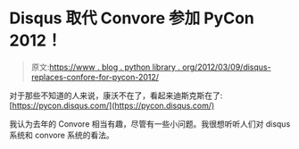 # Disqus 取代 Convore 参加 PyCon 2012！

> 原文:[https://www . blog . python library . org/2012/03/09/disqus-replaces-confore-for-pycon-2012/](https://www.blog.pythonlibrary.org/2012/03/09/disqus-replaces-convore-for-pycon-2012/)

对于那些不知道的人来说，康沃不在了，看起来迪斯克斯在了:[https://pycon.disqus.com/](https://pycon.disqus.com/)

我认为去年的 Convore 相当有趣，尽管有一些小问题。我很想听听人们对 disqus 系统和 convore 系统的看法。